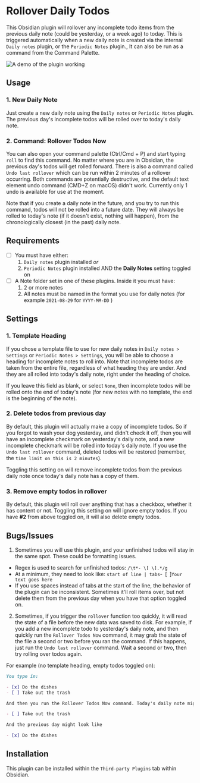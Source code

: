 # Rollover Daily Todos

This Obsidian plugin will rollover any incomplete todo items from the previous daily note (could be yesterday, or a week ago) to today. This is triggered automatically when a new daily note is created via the internal `Daily notes` plugin, or the `Periodic Notes` plugin., It can also be run as a command from the Command Palette.

![A demo of the plugin working](./demo.gif)

## Usage

### 1. New Daily Note

Just create a new daily note using the `Daily notes` or `Periodic Notes` plugin. The previous day's incomplete todos will be rolled over to today's daily note.

### 2. Command: Rollover Todos Now

You can also open your command palette (Ctrl/Cmd + P) and start typing `roll` to find this command. No matter where you are in Obsidian, the previous day's todos will get rolled forward. There is also a command called `Undo last rollover` which can be run within 2 minutes of a rollover occurring. Both commands are potentially destructive, and the default text element undo command (CMD+Z on macOS) didn't work. Currently only 1 undo is available for use at the moment.

Note that if you create a daily note in the future, and you try to run this command, todos will not be rolled into a future date. They will always be rolled to today's note (if it doesn't exist, nothing will happen), from the chronologically closest (in the past) daily note.

## Requirements

- [ ] You must have either:
  1. `Daily notes` plugin installed *or*
  2. `Periodic Notes` plugin installed AND the **Daily Notes** setting toggled on
- [ ] A Note folder set in one of these plugins. Inside it you must have:
  1. 2 or more notes
  2. All notes must be named in the format you use for daily notes (for example `2021-08-29` for `YYYY-MM-DD` )

## Settings

### 1. Template Heading

If you chose a template file to use for new daily notes in `Daily notes > Settings` or `Periodic Notes > Settings`, you will be able to choose a heading for incomplete notes to roll into. Note that incomplete todos are taken from the entire file, regardless of what heading they are under. And they are all rolled into today's daily note, right under the heading of choice.

If you leave this field as blank, or select `None`, then incomplete todos will be rolled onto the end of today's note (for new notes with no template, the end is the beginning of the note).

### 2. Delete todos from previous day

By default, this plugin will actually make a copy of incomplete todos. So if you forgot to wash your dog yesterday, and didn't check it off, then you will have an incomplete checkmark on yesterday's daily note, and a new incomplete checkmark will be rolled into today's daily note. If you use the `Undo last rollover` command, deleted todos will be restored (remember, the `time limit on this is 2 minutes`).

Toggling this setting on will remove incomplete todos from the previous daily note once today's daily note has a copy of them.

### 3. Remove empty todos in rollover

By default, this plugin will roll over anything that has a checkbox, whether it has content or not. Toggling this setting on will ignore empty todos. If you have **#2** from above toggled on, it will also delete empty todos.

## Bugs/Issues

1. Sometimes you will use this plugin, and your unfinished todos will stay in the same spot. These could be formatting issues.
- Regex is used to search for unfinished todos: `/\t*- \[ \].*/g`
- At a minimum, they need to look like: `start of line | tabs`-` `[` `]`Your text goes here`
- If you use spaces instead of tabs at the start of the line, the behavior of the plugin can be inconsistent. Sometimes it'll roll items over, but not delete them from the previous day when you have that option toggled on.

2. Sometimes, if you trigger the `rollover` function too quickly, it will read the state of a file before the new data was saved to disk. For example, if you add a new incomplete todo to yesterday's daily note, and then quickly run the `Rollover Todos Now` command, it may grab the state of the file a second or two before you ran the command. If this happens, just run the `Undo last rollover` command. Wait a second or two, then try rolling over todos again.

For example (no template heading, empty todos toggled on):
```markdown
You type in:

- [x] Do the dishes
- [ ] Take out the trash

And then you run the Rollover Todos Now command. Today's daily note might look like:

- [ ] Take out the trash

And the previous day might look like

- [x] Do the dishes
```

## Installation

This plugin can be installed within the `Third-party Plugins` tab within Obsidian.
